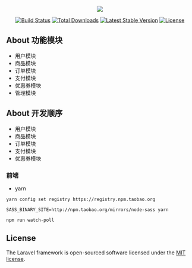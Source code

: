 <p align="center"><img src="https://laravel.com/assets/img/components/logo-laravel.svg"></p>

<p align="center">
<a href="https://travis-ci.org/laravel/framework"><img src="https://travis-ci.org/laravel/framework.svg" alt="Build Status"></a>
<a href="https://packagist.org/packages/laravel/framework"><img src="https://poser.pugx.org/laravel/framework/d/total.svg" alt="Total Downloads"></a>
<a href="https://packagist.org/packages/laravel/framework"><img src="https://poser.pugx.org/laravel/framework/v/stable.svg" alt="Latest Stable Version"></a>
<a href="https://packagist.org/packages/laravel/framework"><img src="https://poser.pugx.org/laravel/framework/license.svg" alt="License"></a>
</p>

## About 功能模块

- 用户模块
- 商品模块
- 订单模块
- 支付模块
- 优惠券模块
- 管理模块

## About 开发顺序

- 用户模块
- 商品模块
- 订单模块
- 支付模块
- 优惠券模块

### 前端
- yarn

`yarn config set registry https://registry.npm.taobao.org`

`SASS_BINARY_SITE=http://npm.taobao.org/mirrors/node-sass yarn`

`npm run watch-poll`

## License

The Laravel framework is open-sourced software licensed under the [MIT license](https://opensource.org/licenses/MIT).
